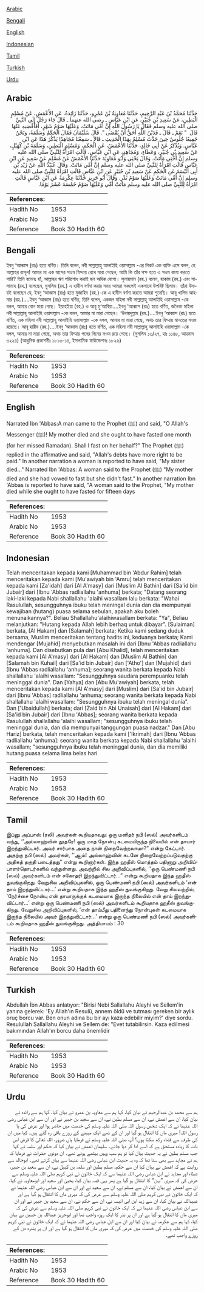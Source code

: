 [Arabic](#arabic)

[Bengali](#bengali)

[English](#english)

[Indonesian](#indonesian)

[Tamil](#tamil)

[Turkish](#turkish)

[Urdu](#urdu)

## Arabic


<div dir="rtl" lang="ar" style={{fontSize:'larger',backgroundColor:'#f8f9fa',padding:20}}>
حَدَّثَنَا مُحَمَّدُ بْنُ عَبْدِ الرَّحِيمِ، حَدَّثَنَا مُعَاوِيَةُ بْنُ عَمْرٍو، حَدَّثَنَا زَائِدَةُ، عَنِ الأَعْمَشِ، عَنْ مُسْلِمٍ الْبَطِينِ، عَنْ سَعِيدِ بْنِ جُبَيْرٍ، عَنِ ابْنِ عَبَّاسٍ ـ رضى الله عنهما ـ قَالَ جَاءَ رَجُلٌ إِلَى النَّبِيِّ صلى الله عليه وسلم فَقَالَ يَا رَسُولَ اللَّهِ إِنَّ أُمِّي مَاتَتْ، وَعَلَيْهَا صَوْمُ شَهْرٍ، أَفَأَقْضِيهِ عَنْهَا قَالَ ‏ "‏ نَعَمْ ـ قَالَ ـ فَدَيْنُ اللَّهِ أَحَقُّ أَنْ يُقْضَى ‏"‏‏.‏ قَالَ سُلَيْمَانُ فَقَالَ الْحَكَمُ وَسَلَمَةُ، وَنَحْنُ جَمِيعًا جُلُوسٌ حِينَ حَدَّثَ مُسْلِمٌ بِهَذَا الْحَدِيثِ ـ قَالاَ ـ سَمِعْنَا مُجَاهِدًا يَذْكُرُ هَذَا عَنِ ابْنِ عَبَّاسٍ‏.‏ وَيُذْكَرُ عَنْ أَبِي خَالِدٍ، حَدَّثَنَا الأَعْمَشُ، عَنِ الْحَكَمِ، وَمُسْلِمٍ الْبَطِينِ، وَسَلَمَةَ بْنِ كُهَيْلٍ، عَنْ سَعِيدِ بْنِ جُبَيْرٍ، وَعَطَاءٍ، وَمُجَاهِدٍ، عَنِ ابْنِ عَبَّاسٍ، قَالَتِ امْرَأَةٌ لِلنَّبِيِّ صلى الله عليه وسلم إِنَّ أُخْتِي مَاتَتْ‏.‏ وَقَالَ يَحْيَى وَأَبُو مُعَاوِيَةَ حَدَّثَنَا الأَعْمَشُ عَنْ مُسْلِمٍ عَنْ سَعِيدٍ عَنِ ابْنِ عَبَّاسٍ قَالَتِ امْرَأَةٌ لِلنَّبِيِّ صلى الله عليه وسلم إِنَّ أُمِّي مَاتَتْ‏.‏ وَقَالَ عُبَيْدُ اللَّهِ عَنْ زَيْدِ بْنِ أَبِي أُنَيْسَةَ عَنِ الْحَكَمِ عَنْ سَعِيدِ بْنِ جُبَيْرٍ عَنِ ابْنِ عَبَّاسٍ قَالَتِ امْرَأَةٌ لِلنَّبِيِّ صلى الله عليه وسلم إِنَّ أُمِّي مَاتَتْ وَعَلَيْهَا صَوْمُ نَذْرٍ‏.‏ وَقَالَ أَبُو حَرِيزٍ حَدَّثَنَا عِكْرِمَةُ عَنِ ابْنِ عَبَّاسٍ قَالَتِ امْرَأَةٌ لِلنَّبِيِّ صلى الله عليه وسلم مَاتَتْ أُمِّي وَعَلَيْهَا صَوْمُ خَمْسَةَ عَشَرَ يَوْمًا‏.‏
</div>
<div style={{backgroundColor:'#f8f9fa',padding:20, marginBottom: 10}}><table> <thead> <tr> <th>References:</th> <th></th> </tr> </thead> <tbody><tr><td>Hadith No</td><td>1953</td></tr><tr><td>Arabic No</td><td>1953</td></tr><tr><td>Reference</td><td>Book 30 Hadith 60</td></tr></tbody></table></div>

## Bengali


<div dir="ltr" lang="bn" style={{fontSize:'larger',backgroundColor:'#f8f9fa',padding:20}}>
ইবনু ‘আব্বাস (রাঃ) হতে বর্ণিত। তিনি বলেন, নবী সাল্লাল্লাহু আলাইহি ওয়াসাল্লাম -এর নিকট এক ব্যক্তি এসে বলল, হে আল্লাহর রাসূল! আমার মা এক মাসের সওম যিম্মায় রেখে মারা গেছেন, আমি কি তাঁর পক্ষ হতে এ সওম কাযা করতে পারি? তিনি বলেনঃ হাঁ, আল্লাহর ঋণ পরিশোধ করাই হল অধিক যোগ্য। সুলায়মান (রহ.) বলেন, হাকাম (রহ.) এবং সালামাহ (রহ.) বলেছেন, মুসলিম (রহ.) এ হাদীস বর্ণনা করার সময় আমরা সকলেই একসাথে উপবিষ্ট ছিলাম। তাঁরা উভয়ই বলেছেন যে, ইবনু ‘আব্বাস (রাঃ) হতে মুজাহিদ (রহ.)-কে এ হাদীস বর্ণনা করতে আমরা শুনেছি। আবূ খালিদ আহমার (রহ.)....ইবনু ‘আব্বাস (রাঃ) হতে বর্ণিত, তিনি বলেন, একজন মহিলা নবী সাল্লাল্লাহু আলাইহি ওয়াসাল্লাম -কে বলল, আমার বোন মারা গেছে। ইয়াহইয়া (রহ.) ও আবূ মু‘আবিয়া....ইবনু ‘আব্বাস (রাঃ) হতে বর্ণিত, জনৈকা মহিলা নবী সাল্লাল্লাহু আলাইহি ওয়াসাল্লাম -কে বলল, আমার মা মারা গেছেন। ‘উবায়দুল্লাহ (রহ.)....ইবনু ‘আব্বাস (রাঃ) হতে বর্ণিত, এক মহিলা নবী সাল্লাল্লাহু আলাইহি ওয়াসাল্লাম -কে বলল, আমার মা মারা গেছে, অথচ তার যিম্মায় মানতের সওম রয়েছে। আবূ হারীয (রহ.)....ইবনু ‘আব্বাস (রাঃ) হতে বর্ণিত, এক মহিলা নবী সাল্লাল্লাহু আলাইহি ওয়াসাল্লাম -কে বলল, আমার মা মারা গেছে, অথচ তার যিম্মায় পনের দিনের সওম রয়ে গেছে। (মুসলিম ১৩/২৭, হাঃ ১১৪৮, আহমাদ ৩২২৪) (আধুনিক প্রকাশনীঃ ১৮১৩-১৪, ইসলামিক ফাউন্ডেশনঃ ১৮২৬)
</div>
<div style={{backgroundColor:'#f8f9fa',padding:20, marginBottom: 10}}><table> <thead> <tr> <th>References:</th> <th></th> </tr> </thead> <tbody><tr><td>Hadith No</td><td>1953</td></tr><tr><td>Arabic No</td><td>1953</td></tr><tr><td>Reference</td><td>Book 30 Hadith 60</td></tr></tbody></table></div>

## English


<div dir="ltr" lang="en" style={{fontSize:'larger',backgroundColor:'#f8f9fa',padding:20}}>
Narrated Ibn 'Abbas:A man came to the Prophet (ﷺ) and said, "O Allah's Messenger (ﷺ)! My mother died and she ought to have fasted one month (for her missed Ramadan). Shall I fast on her behalf?" The Prophet (ﷺ) replied in the affirmative and said, "Allah's debts have more right to be paid." In another narration a woman is reported to have said, "My sister died..." Narrated Ibn 'Abbas: A woman said to the Prophet (ﷺ) "My mother died and she had vowed to fast but she didn't fast." In another narration Ibn 'Abbas is reported to have said, "A woman said to the Prophet, "My mother died while she ought to have fasted for fifteen days
</div>
<div style={{backgroundColor:'#f8f9fa',padding:20, marginBottom: 10}}><table> <thead> <tr> <th>References:</th> <th></th> </tr> </thead> <tbody><tr><td>Hadith No</td><td>1953</td></tr><tr><td>Arabic No</td><td>1953</td></tr><tr><td>Reference</td><td>Book 30 Hadith 60</td></tr></tbody></table></div>

## Indonesian


<div dir="ltr" lang="id" style={{fontSize:'larger',backgroundColor:'#f8f9fa',padding:20}}>
Telah menceritakan kepada kami [Muhammad bin 'Abdur Rahim] telah menceritakan kepada kami [Mu'awiyah bin 'Amru] telah menceritakan kepada kami [Za'idah] dari [Al A'masy] dari [Muslim Al Bathin] dari [Sa'id bin Jubair] dari [Ibnu 'Abbas radliallahu 'anhuma] berkata; "Datang seorang laki-laki kepada Nabi shallallahu 'alaihi wasallam lalu berkata: "Wahai Rasulullah, sesungguhnya ibuku telah meningal dunia dan dia mempunyai kewajiban (hutang) puasa selama sebulan, apakah aku boleh menunaikannya?". Beliau Shallallahu'alaihiwasallam berkata: "Ya", Beliau melanjutkan: "Hutang kepada Allah lebih berhaq untuk dibayar". [Sulaiman] berkata, [Al Hakam] dan [Salamah] berkata; Ketika kami sedang duduk bersama, Muslim menceritakan tentang hadits ini, keduanya berkata; Kami mendengar [Mujahid] menyebutkan masalah ini dari [Ibnu 'Abbas radliallahu 'anhuma]. Dan disebutkan pula dari [Abu Khalid], telah menceritakan kepada kami [Al A'masy] dari [Al Hakam] dan [Muslim Al Bathin] dan [Salamah bin Kuhail] dari [Sa'id bin Jubair] dan ['Atho'] dan [Mujahid] dari [Ibnu 'Abbas radliallahu 'anhuma]; seorang wanita berkata kepada Nabi shallallahu 'alaihi wasallam: "Sesungguhnya saudara perempuanku telah meninggal dunia". Dan [Yahya] dan [Abu Mu'awiyah] berkata, telah menceritakan kepada kami [Al A'masy] dari [Muslim] dari [Sa'id bin Jubair] dari [Ibnu 'Abbas] radliallahu 'anhuma; seorang wanita berkata kepada Nabi shallallahu 'alaihi wasallam: "Sesungguhnya ibuku telah meningal dunia". Dan ['Ubaidullah] berkata; dari [Zaid bin Abi Unaisah] dari [Al Hakam] dari [Sa'id bin Jubair] dari [Ibnu 'Abbas]; seorang wanita berkata kepada Rasulullah shallallahu 'alaihi wasallam; "sesungguhnya ibuku telah meninggal dunia, dan dia mempunyai tanggungan puasa nadzar." Dan [Abu Hariz] berkata, telah menceritakan kepada kami ['Ikrimah] dari [Ibnu 'Abbas radliallahu 'anhuma]: seorang wanita berkata kepada Nabi shallallahu 'alaihi wasallam; "sesungguhnya ibuku telah meninggal dunia, dan dia memiliki hutang puasa selama lima belas hari
</div>
<div style={{backgroundColor:'#f8f9fa',padding:20, marginBottom: 10}}><table> <thead> <tr> <th>References:</th> <th></th> </tr> </thead> <tbody><tr><td>Hadith No</td><td>1953</td></tr><tr><td>Arabic No</td><td>1953</td></tr><tr><td>Reference</td><td>Book 30 Hadith 60</td></tr></tbody></table></div>

## Tamil


<div dir="ltr" lang="ta" style={{fontSize:'larger',backgroundColor:'#f8f9fa',padding:20}}>
இப்னு அப்பாஸ் (ரலி) அவர்கள் கூறியதாவது: ஒரு மனிதர் நபி (ஸல்) அவர்களிடம் வந்து, ‘‘அல்லாஹ்வின் தூதரே! ஒரு மாத நோன்பு கடமையிருந்த நிலையில் என் தாயார் இறந்துவிட்டார். அவர் சார்பாக அதை நான் நிறைவேற்றலாமா?” என்று கேட்டார். அதற்கு நபி (ஸல்) அவர்கள், ‘‘ஆம்! அல்லாஹ்வின் கடனே நிறைவேற்றப்படுவதற்கு அதிகத் தகுதி படைத்தது” என்று கூறினார்கள். இந்த ஹதீஸ் மொத்தம் பதினாறு அறிவிப்பாளர்தொடர்களில் வந்துள்ளது. அவற்றில் சில அறிவிப்புகளில், ‘‘ஒரு பெண்மணி நபி (ஸல்) அவர்களிடம் என் சகோதரி இறந்துவிட்டார்...” என்று கூறியதாக இந்த ஹதீஸ் துவங்குகிறது. வேறுசில அறிவிப்புகளில், ஒரு பெண்மணி நபி (ஸல்) அவர்களிடம் ‘என் தாய் இறந்துவிட்டார்...’ என்று கூறியதாக இந்த ஹதீஸ் துவங்குகிறது. வேறு சிலவற்றில், ‘நேர்ச்சை நோன்பு என் தாயாருக்குக் கடமையாக இருந்த நிலையில் என் தாய் இறந்துவிட்டார்...’ என்று ஒரு பெண்மணி நபி (ஸல்) அவர்களிடம் கூறியதாக ஹதீஸ் துவங்குகிறது. வேறுசில அறிவிப்புகளில், ‘என் தாய்மீது பதினைந்து நோன்புகள் கடமையாக இருந்த நிலையில் அவர் இறந்துவிட்டார்...’ என்று ஒரு பெண்மணி நபி (ஸல்) அவர்களிடம் கூறியதாக ஹதீஸ் துவங்குகிறது. அத்தியாயம் : 30
</div>
<div style={{backgroundColor:'#f8f9fa',padding:20, marginBottom: 10}}><table> <thead> <tr> <th>References:</th> <th></th> </tr> </thead> <tbody><tr><td>Hadith No</td><td>1953</td></tr><tr><td>Arabic No</td><td>1953</td></tr><tr><td>Reference</td><td>Book 30 Hadith 60</td></tr></tbody></table></div>

## Turkish


<div dir="ltr" lang="tr" style={{fontSize:'larger',backgroundColor:'#f8f9fa',padding:20}}>
Abdullah İbn Abbas anlatıyor: "Birisi Nebi Sallallahu Aleyhi ve Sellem'in yanına gelerek: 'Ey Allah'ın Resulü, annem öldü ve tutması gereken bir aylık oruç borcu var. Ben onun adına bu bir ayı kaza edebilir miyim?' diye sordu. Resulullah Sallallahu Aleyhi ve Sellem de: "Evet tutabilirsin. Kaza edilmesi bakımından Allah'ın borcu daha önemlidir
</div>
<div style={{backgroundColor:'#f8f9fa',padding:20, marginBottom: 10}}><table> <thead> <tr> <th>References:</th> <th></th> </tr> </thead> <tbody><tr><td>Hadith No</td><td>1953</td></tr><tr><td>Arabic No</td><td>1953</td></tr><tr><td>Reference</td><td>Book 30 Hadith 60</td></tr></tbody></table></div>

## Urdu


<div dir="rtl" lang="ur" style={{fontSize:'larger',backgroundColor:'#f8f9fa',padding:20}}>
ہم سے محمد بن عبدالرحیم نے بیان کیا، کہا ہم سے معاویہ بن عمرو نے بیان کیا، کہا ہم سے زائدہ نے بیان کیا، ان سے اعمش نے، ان سے مسلم بطین نے، ان سے سعید بن جبیر نے اور ان سے ابن عباس رضی اللہ عنہما نے کہ ایک شخص رسول اللہ صلی اللہ علیہ وسلم کی خدمت میں حاضر ہوا اور عرض کی یا رسول اللہ! میری ماں کا انتقال ہو گیا اور ان کے ذمے ایک مہینے کے روزے باقی رہ گئے ہیں۔ کیا میں ان کی طرف سے قضاء رکھ سکتا ہوں؟ آپ صلی اللہ علیہ وسلم نے فرمایا ہاں ضرور، اللہ تعالیٰ کا قرض اس بات کا زیادہ مستحق ہے کہ اسے ادا کر دیا جائے۔ سلیمان اعمش نے بیان کیا کہ حکم اور سلمہ نے کہا جب مسلم بطین نے یہ حدیث بیان کیا تو ہم سب وہیں بیٹھے ہوئے تھے۔ ان دونوں حضرات نے فرمایا کہ ہم نے مجاہد سے بھی سنا تھا کہ وہ یہ حدیث ابن عباس رضی اللہ عنہما سے بیان کرتے تھے۔ ابوخالد سے روایت ہے کہ اعمش نے بیان کیا ان سے حکم، مسلم بطین اور سلمہ بن کہیل نے، ان سے سعید بن جبیر، عطاء اور مجاہد نے ابن عباس رضی اللہ عنہما سے کہ ایک خاتون نے نبی کریم صلی اللہ علیہ وسلم سے عرض کی کہ میری ”بہن“ کا انتقال ہو گیا ہے پھر یہی قصہ بیان کیا، یحییٰ اور سعید اور ابومعاویہ نے کہا، ان سے اعمش نے بیان کیا، ان سے مسلم نے، ان سے سعید نے اور ان سے ابن عباس رضی اللہ عنہما نے کہ ایک خاتون نے نبی کریم صلی اللہ علیہ وسلم سے عرض کی کہ میری ماں کا انتقال ہو گیا ہے اور عبیداللہ نے بیان کیا، ان سے زید ابن ابی انیسہ نے، ان سے حکم نے، ان سے سعید بن جبیر نے اور ان سے ابن عباس رضی اللہ عنہما نے کہ ایک خاتون نے نبی کریم صلی اللہ علیہ وسلم سے عرض کی کہ میری ماں کا انتقال ہو گیا ہے اور ان پر نذر کا ایک روزہ واجب تھا اور ابوحریز عبداللہ بن حسین نے بیان کیا، کہا ہم سے عکرمہ نے بیان کیا اور ان سے ابن عباس رضی اللہ عنہما نے کہ ایک خاتون نے نبی کریم صلی اللہ علیہ وسلم کی خدمت میں عرض کی کہ میری ماں کا انتقال ہو گیا ہے اور ان پر پندرہ دن کے روزے واجب تھے۔
</div>
<div style={{backgroundColor:'#f8f9fa',padding:20, marginBottom: 10}}><table> <thead> <tr> <th>References:</th> <th></th> </tr> </thead> <tbody><tr><td>Hadith No</td><td>1953</td></tr><tr><td>Arabic No</td><td>1953</td></tr><tr><td>Reference</td><td>Book 30 Hadith 60</td></tr></tbody></table></div>